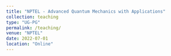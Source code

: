 ```yaml
---
title: "NPTEL - Advanced Quantum Mechanics with Applications"
collection: teaching
type: "UG-PG"
permalink: /teaching/
venue: "NPTEL"
date: 2022-07-01
location: "Online"
---
```

